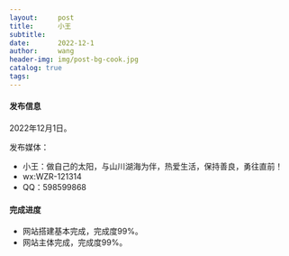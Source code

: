 ```yaml
---
layout:     post
title:      小王
subtitle:  
date:       2022-12-1
author:     wang
header-img: img/post-bg-cook.jpg
catalog: true
tags:
---
```


#### 发布信息

2022年12月1日。

发布媒体：

* 小王：做自己的太阳，与山川湖海为伴，热爱生活，保持善良，勇往直前！
* wx:WZR-121314
* QQ：598599868

#### 完成进度

* 网站搭建基本完成，完成度99%。
* 网站主体完成，完成度99%。
